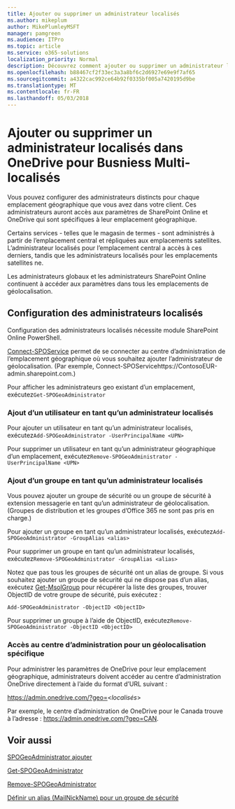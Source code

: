 ```yaml
---
title: Ajouter ou supprimer un administrateur localisés
ms.author: mikeplum
author: MikePlumleyMSFT
manager: pamgreen
ms.audience: ITPro
ms.topic: article
ms.service: o365-solutions
localization_priority: Normal
description: Découvrez comment ajouter ou supprimer un administrateur localisés dans OneDrive pour Business Multi-localisés.
ms.openlocfilehash: b88467cf2f33ec3a3a8bf6c2d6927e69e9f7af65
ms.sourcegitcommit: a4322cac992ce64b92f0335bf005a7420195d9be
ms.translationtype: MT
ms.contentlocale: fr-FR
ms.lasthandoff: 05/03/2018
---
```

# <a name="add-or-remove-a-geo-administrator-in-onedrive-for-busniess-multi-geo"></a>Ajouter ou supprimer un administrateur localisés dans OneDrive pour Busniess Multi-localisés

Vous pouvez configurer des administrateurs distincts pour chaque emplacement géographique que vous avez dans votre client. Ces administrateurs auront accès aux paramètres de SharePoint Online et OneDrive qui sont spécifiques à leur emplacement géographique.

Certains services - telles que le magasin de termes - sont administrés à partir de l’emplacement central et répliquées aux emplacements satellites. L’administrateur localisés pour l’emplacement central a accès à ces derniers, tandis que les administrateurs localisés pour les emplacements satellites ne.

Les administrateurs globaux et les administrateurs SharePoint Online continuent à accéder aux paramètres dans tous les emplacements de géolocalisation.

## <a name="configuring-geo-administrators"></a>Configuration des administrateurs localisés

Configuration des administrateurs localisés nécessite module SharePoint Online PowerShell.

[Connect-SPOService](https://docs.microsoft.com/powershell/module/sharepoint-online/Connect-SPOService) permet de se connecter au centre d’administration de l’emplacement géographique où vous souhaitez ajouter l’administrateur de géolocalisation. (Par exemple, Connect-SPOServicehttps://ContosoEUR-admin.sharepoint.com.)

Pour afficher les administrateurs geo existant d’un emplacement, exécutez`Get-SPOGeoAdministrator`

### <a name="adding-a-user-as-a-geo-admin"></a>Ajout d’un utilisateur en tant qu’un administrateur localisés

Pour ajouter un utilisateur en tant qu’un administrateur localisés, exécutez`Add-SPOGeoAdministrator -UserPrincipalName <UPN>`

Pour supprimer un utilisateur en tant qu’un administrateur géographique d’un emplacement, exécutez`Remove-SPOGeoAdministrator -UserPrincipalName <UPN>`

### <a name="adding-a-group-as-a-geo-admin"></a>Ajout d’un groupe en tant qu’un administrateur localisés

Vous pouvez ajouter un groupe de sécurité ou un groupe de sécurité à extension messagerie en tant qu’un administrateur de géolocalisation. (Groupes de distribution et les groupes d’Office 365 ne sont pas pris en charge.)

Pour ajouter un groupe en tant qu’un administrateur localisés, exécutez`Add-SPOGeoAdministrator -GroupAlias <alias>`

Pour supprimer un groupe en tant qu’un administrateur localisés, exécutez`Remove-SPOGeoAdministrator -GroupAlias <alias>`

Notez que pas tous les groupes de sécurité ont un alias de groupe. Si vous souhaitez ajouter un groupe de sécurité qui ne dispose pas d’un alias, exécutez [Get-MsolGroup](https://docs.microsoft.com/en-us/powershell/module/msonline/get-msolgroup) pour récupérer la liste des groupes, trouver ObjectID de votre groupe de sécurité, puis exécutez :

`Add-SPOGeoAdministrator -ObjectID <ObjectID>`

Pour supprimer un groupe à l’aide de ObjectID, exécutez`Remove-SPOGeoAdministrator -ObjectID <ObjectID>`

### <a name="accessing-the-admin-center-for-a-specific-geo-location"></a>Accès au centre d’administration pour un géolocalisation spécifique

Pour administrer les paramètres de OneDrive pour leur emplacement géographique, administrateurs doivent accéder au centre d’administration OneDrive directement à l’aide du format d’URL suivant :

https://admin.onedrive.com/?geo=<*localisés*>

Par exemple, le centre d’administration de OneDrive pour le Canada trouve à l’adresse : https://admin.onedrive.com/?geo=CAN.

## <a name="see-also"></a>Voir aussi

[SPOGeoAdministrator ajouter](https://docs.microsoft.com/powershell/module/sharepoint-online/add-spogeoadministrator)

[Get-SPOGeoAdministrator](https://docs.microsoft.com/powershell/module/sharepoint-online/get-spogeoadministrator)

[Remove-SPOGeoAdministrator](https://docs.microsoft.com/powershell/module/sharepoint-online/remove-spogeoadministrator)

[Définir un alias (MailNickName) pour un groupe de sécurité](https://docs.microsoft.com/en-us/powershell/module/azuread/set-azureadgroup)
